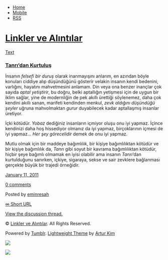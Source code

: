 -   [Home](/)
-   [Mobile](/mobile)
-   [RSS](http://eminresah.tumblr.com/rss)

[Linkler ve Alıntılar](/)
=========================

[Text](http://eminresah.tumblr.com/post/2689066148/tanr-dan-kurtulus)

### [Tanrı’dan Kurtuluş](http://eminresah.tumblr.com/post/2689066148/tanr-dan-kurtulus)

İnsanın *felsefi bir duruş* olarak inanmayışını anlarım, en azından
böyle konuları ciddiye alıp düşündüğünü gösterir velakin insanın kendi
bedenini, varlığını, hayatını mahvetmesini anlamam. Din veya ona benzer
inançlar çok sayıda *aptal yetiştirir*, bu doğru, belki aptallığın
yetişmesi için de uygun bir iklim sağlar, yine de modernliğin de pek
akıllı ürettiği söylenemez, daha çok kendini akıllı sanan, marifeti
kendinden menkul, *zevk aldığını düşündüğü şeyler* uğruna mahvolmaktan
*gurur* duyabilecek kadar aptallaşmış insanlar üretiyor.

İçki kötüdür. *Yobaz* dediğiniz insanların içmiyor oluşu onu iyi yapmaz.
İçince kendinizi daha hoş hissediyor olmanız da iyi yapmaz,
birçoklarının içmesi de iyi yapmaz… *Her şey görecelidir* demek de onu
iyi yapmaz.

Mutlu olmak için bir maddeye bağımlılık, bir kişiye bağımlılıktan
kötüdür ve bir kişiye bağımlılık da, *Tanrı* gibi soyut bir kavrama
bağımlılıktan kötüdür, hiçbir şeye bağımlı olmamak en iyisi olabilir ama
insanın *Tanrı*‘dan kurtulduğunu sanırken, içkiye, sigaraya, sekse ve
sair zevklere bağlanması gerçekte büyük bir trajedi örneğidir.

[January 11,
2011](http://eminresah.tumblr.com/post/2689066148/tanr-dan-kurtulus)

[0
comments](http://eminresah.tumblr.com/post/2689066148/tanr-dan-kurtulus#disqus_thread)

Posted by [eminresah](http://eminresah.tumblr.com/)

[∞ Short URL](http://tmblr.co/ZWS1Oy2WH_Ia)

[View the discussion thread.](http://erblog.disqus.com/?url=ref)

© [Linkler ve Alıntılar](/). All Rights Reserved.

Powered by [Tumblr](http://tumblr.com). [Lightweight
Theme](http://www.tumblr.com/theme/10820) by [Artur
Kim](http://arturkim.com)

![](https://px.srvcs.tumblr.com/impixu?T=1434918853&J=eyJ0eXBlIjoidXJsIiwidXJsIjoiaHR0cDpcL1wvZW1pbnJlc2FoLnR1bWJsci5jb21cL3Bvc3RcLzI2ODkwNjYxNDhcL3RhbnItZGFuLWt1cnR1bHVzIiwicmVxdHlwZSI6MCwicm91dGUiOiJcL3Bvc3RcLzppZFwvOnN1bW1hcnkiLCJub3NjcmlwdCI6MX0=&U=JIOHDKOONB&K=40b66e5cd1d8fd5eff0d44ff5475da0202c8f75872ddfeee2797b2ba44cb3808&R=)

![](https://px.srvcs.tumblr.com/impixu?T=1434918853&J=eyJ0eXBlIjoicG9zdCIsInVybCI6Imh0dHA6XC9cL2VtaW5yZXNhaC50dW1ibHIuY29tXC9wb3N0XC8yNjg5MDY2MTQ4XC90YW5yLWRhbi1rdXJ0dWx1cyIsInJlcXR5cGUiOjAsInJvdXRlIjoiXC9wb3N0XC86aWRcLzpzdW1tYXJ5IiwicG9zdHMiOlt7InBvc3RpZCI6IjI2ODkwNjYxNDgiLCJibG9naWQiOiIzNjQ4MDI4Iiwic291cmNlIjozM31dLCJub3NjcmlwdCI6MX0=&U=ADNOKCNGLD&K=5ae605fd68dbfd9b9e2c55287c0b52ac461fafa5184806253417c7186f5fd14b&R=)

